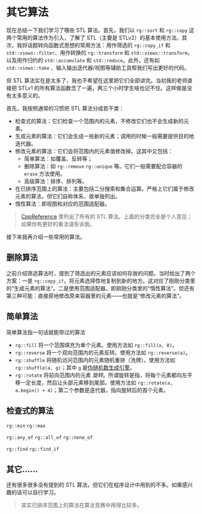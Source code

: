 # 其它算法

现在总结一下我们学习了哪些 STL 算法。首先，我们以 `rg::sort` 和 `rg::copy` 这两个常用的算法作为引入，了解了 STL（主要是 STLv2）的基本使用方法。其次，我将话题转向函数式思想的常用方法：用作筛选的 `rg::copy_if` 和 `std::views::filter`、用作转换的 `rg::transform` 和 `std::views::transform`，以及用作归约的 `std::accumulate` 和 `std::reduce`。此外，还有如 `std::views::take` 、输入输出迭代器/视图等辅助工具帮我们写出更好的代码。

但 STL 算法实在是太多了，我也不希望在这里把它们全部讲完。当初我的老师直接把 STLv1 的所有算法函数念了一遍，两三个小时学生啥也记不住。这样做是没有太多意义的。

首先，我按照通常的习惯把 STL 算法分成若干类：
- 检查式的算法：它们检查一个范围内的元素，不修改它们也不会生成新的元素。
- 生成元素的算法：它们会生成一些新的元素；调用的时候一般需要提供目的地迭代器。
- 修改元素的算法：它们会将范围内的元素值修改掉。这其中又包括：
    - 简单算法：如覆盖、反转等；
    - 删除算法：如 `rg::remove` `rg::unique` 等。它们一般需要配合容器的 `erase` 方法使用。
    - 高级算法：排序、排列等。
- 在已排序范围上的算法：主要包括二分搜索和集合运算。严格上它们属于修改元素的算法，但它们自称体系，故单独列出。
- 惰性算法：即视图和对应的范围适配器。

> [CppReference](https://zh.cppreference.com/w/cpp/algorithm/ranges) 里列出了所有的 STL 算法。上面的分类完全是个人意见；如果你有更好的看法请告诉我。

接下来我再介绍一些常用的算法。

## 删除算法

之前介绍筛选算法时，提到了筛选出的元素应该如何存放的问题。当时给出了两个方案：一是 `rg::copy_if`，将元素选择性地复制到新的地方。这对应了刚刚分类里的“生成元素的算法”。二是使用范围适配器，即刚刚分类里的“惰性算法”。但还有第三种可能：直接原地修改原来容器里的元素——也就是“修改元素的算法”。

## 简单算法

简单算法指一句话就能带过的算法

- `rg::fill` 将一个范围填充为单个元素。使用方法如 `rg::fill(a, 0)`。
- `rg::reverse` 将一个双向范围内的元素反转。使用方法如 `rg::reverse(a)`。
- `rg::shuffle` 将随机访问范围内的元素随机重排（洗牌）。使用方法如 `rg::shuffle(a, g)`；其中 `g` 是[伪随机数生成引擎](../../ch10/random.md#现代伪随机数生成引擎)。
- `rg::rotate` 将前向范围内的元素 *旋转*。所谓旋转是指，将每个元素都向左平移一定长度，然后让头部元素移到尾部。使用方法如 `rg::rotate(a, a.begin() + 4)`；第二个参数是迭代器，指向旋转后的首个元素。

## 检查式的算法

`rg::min` `rg::max`

`rg::any_of` `rg::all_of` `rg::none_of`

`rg::find` `rg::find_if`

## 其它……

还有很多很多没有提到的 STL 算法，但它们在程序设计中用到的不多。如果感兴趣的话可以自行学习。

> 其实已排序范围上的算法在算法竞赛中用得比较多。
